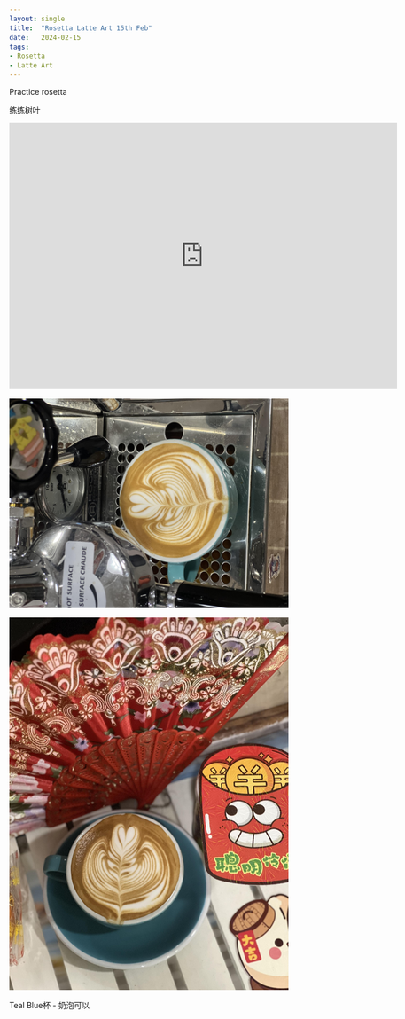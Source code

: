 ```yaml
---
layout: single
title:  "Rosetta Latte Art 15th Feb"
date:   2024-02-15
tags:
- Rosetta
- Latte Art
---
```



Practice rosetta

练练树叶


<div class="embed-container">
  <iframe
      src="https://www.youtube.com/embed/GOfU5sMUPzE"
      width="700"
      height="480"
      frameborder="0"
      allowfullscreen="true">
  </iframe>
</div>



![](/assets/img/2024/02/15/IMG_3491.jpg)

![](/assets/img/2024/02/15/IMG_3493.jpg)


Teal Blue杯 - 奶泡可以